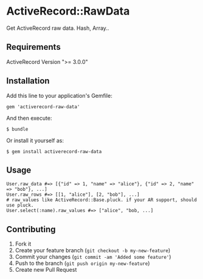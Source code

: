 # ActiveRecord::RawData

Get ActiveRecord raw data. Hash, Array..

## Requirements

ActiveRecord Version ">= 3.0.0"

## Installation

Add this line to your application's Gemfile:

    gem 'activerecord-raw-data'

And then execute:

    $ bundle

Or install it yourself as:

    $ gem install activerecord-raw-data

## Usage

    User.raw_data #=> [{"id" => 1, "name" => "alice"}, {"id" => 2, "name" => "bob"}, ...]
    User.raw_rows #=> [[1, "alice"], [2, "bob"], ...]
    # raw_values like ActiveRecord::Base.pluck. if your AR support, should use pluck.
    User.select(:name).raw_values #=> ["alice", "bob, ...]

## Contributing

1. Fork it
2. Create your feature branch (`git checkout -b my-new-feature`)
3. Commit your changes (`git commit -am 'Added some feature'`)
4. Push to the branch (`git push origin my-new-feature`)
5. Create new Pull Request
